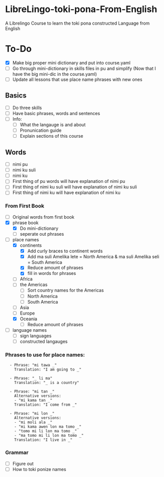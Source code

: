 # LibreLingo-toki-pona-From-English
A Librelingo Course to learn the toki pona constructed Language from English
# To-Do
- [x] Make big proper mini dictionary and put into course.yaml
- [ ] Go through mini-dictionary in skills files in pu and simplify (Now that I have the big mini-dic in the course.yaml)
- [ ] Update all lessons that use place name phrases with new ones
## Basics
- [ ] Do three skills
- [ ] Have basic phrases, words and sentences
- [ ] Info:
  - [ ] What the langauge is and about
  - [ ] Pronunication guide
  - [ ] Explain sections of this course
## Words
- [ ] nimi pu
- [ ] nimi ku suli
- [ ] nimi ku
- [ ] First thing of pu words will have explanation of nimi pu
- [ ] First thing of nimi ku suli will have explanation of nimi ku suli
- [ ] First thing of nimi ku will have explanation of nimi ku
### From First Book
- [ ] Original words from first book
- [x] phrase book
  - [x] Do mini-dictionary
  - [ ] seperate out phrases
- [ ] place names
  - [x] continents
    - [x] Add curly braces to continent words
    - [x] Add ma suli Amelika lete = North America & ma suli Amelika seli = South America
    - [x] Reduce amount of phrases
    - [x] fill in words for phrases
  - [ ] Africa
  - [ ] the Americas
    - [ ] Sort country names for the Americas
    - [ ] North America
    - [ ] South America
  - [ ] Asia
  - [ ] Europe
  - [x] Oceania
    - [ ] Reduce amount of phrases
- [ ] language names
  - [ ] sign languages
  - [ ] constructed langauges
### Phrases to use for place names:
```
  - Phrase: "mi tawa _"
    Translation: "I am going to _"
  
  - Phrase: "_ li ma"
    Translation: "_ is a country"
    
  - Phrase: "mi tan _"
    Alternative versions:
    - "mi kama tan _"
    Translation: "I come from _"
    
  - Phrase: "mi lon _"
    Alternative versions:
    - "mi moli ala _"
    - "mi kama awen lon ma tomo _"
    - "tomo mi li lon ma tomo _"
    - "ma tomo mi li lon ma tomo _" 
    Translation: "I live in _"
```
### Grammar
- [ ] Figure out
- [ ] How to toki ponize names
